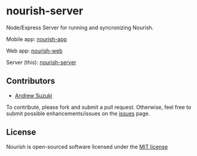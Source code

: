 # nourish-server

Node/Express Server for running and syncronizing Nourish.

Mobile app: [nourish-app](https://github.com/andrewsuzuki/nourish-app)

Web app: [nourish-web](https://github.com/andrewsuzuki/nourish-web)

Server (this): [nourish-server](https://github.com/andrewsuzuki/nourish-server)

## Contributors

* [Andrew Suzuki](mailto:andrew.b.suzuki@gmail.com)

To contribute, please fork and submit a pull request. Otherwise, feel free to submit possible enhancements/issues on the [issues](https://github.com/andrewsuzuki/nourish-server/issues) page.

## License

Nourish is open-sourced software licensed under the [MIT license](http://opensource.org/licenses/MIT)